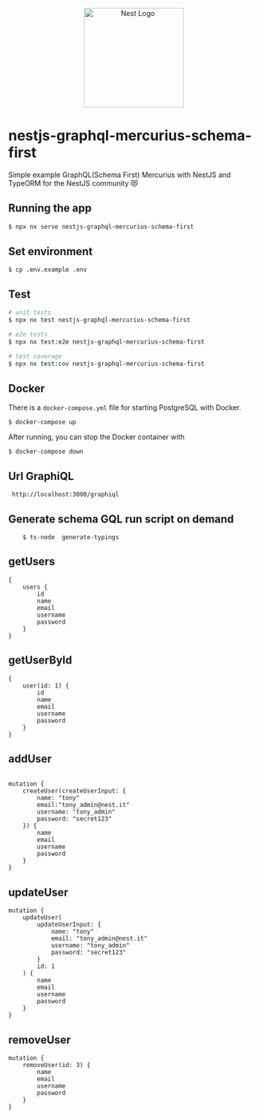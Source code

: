 <p align="center">
  <a href="http://nestjs.com/" target="blank"><img src="https://nestjs.com/img/logo-small.svg" width="200" alt="Nest Logo" /></a>
</p>

# nestjs-graphql-mercurius-schema-first

Simple example GraphQL(Schema First) Mercurius with NestJS and TypeORM for the NestJS community 😻

## Running the app

```bash
$ npx nx serve nestjs-graphql-mercurius-schema-first
```

## Set environment

```
$ cp .env.example .env
```

## Test

```bash
# unit tests
$ npx nx test nestjs-graphql-mercurius-schema-first

# e2e tests
$ npx nx test:e2e nestjs-graphql-mercurius-schema-first

# test coverage
$ npx nx test:cov nestjs-graphql-mercurius-schema-first
```

## Docker

There is a `docker-compose.yml` file for starting PostgreSQL with Docker.

`$ docker-compose up`

After running, you can stop the Docker container with

`$ docker-compose down`

## Url GraphiQL

```
 http://localhost:3000/graphiql
```

## Generate schema GQL run script on demand

```
    $ ts-node  generate-typings
```

## getUsers

```
{
    users {
        id
        name
        email
        username
        password
    }
}

```

## getUserById

```
{
    user(id: 1) {
        id
        name
        email
        username
        password
    }
}

```

## addUser

```

mutation {
    createUser(createUserInput: {
        name: "tony"
        email:"tony_admin@nest.it"
        username: "tony_admin"
        password: "secret123"
    }) {
        name
        email
        username
        password
    }
}

```

## updateUser

```
mutation {
    updateUser(
        updateUserInput: {
            name: "tony"
            email: "tony_admin@nest.it"
            username: "tony_admin"
            password: "secret123"
        }
        id: 1
    ) {
        name
        email
        username
        password
    }
}
```

## removeUser

```
mutation {
    removeUser(id: 3) {
        name
        email
        username
        password
    }
}
```